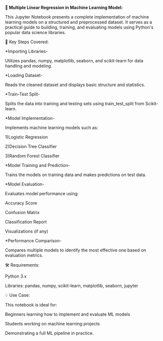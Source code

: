 **🤖 Multiple Linear Regression in Machine Learning Model:**

This Jupyter Notebook presents a complete implementation of machine learning models on a structured and preprocessed dataset. It serves as a practical guide to building, training, and evaluating models using Python's popular data science libraries.

📌 Key Steps Covered:

*Importing Libraries-

Utilizes pandas, numpy, matplotlib, seaborn, and scikit-learn for data handling and modeling.

*Loading Dataset-

Reads the cleaned dataset and displays basic structure and statistics.

*Train-Test Split-

Splits the data into training and testing sets using train_test_split from Scikit-learn.

*Model Implementation-

Implements machine learning models such as:

1)Logistic Regression

2)Decision Tree Classifier

3)Random Forest Classifier

*Model Training and Prediction-

Trains the models on training data and makes predictions on test data.

*Model Evaluation-

Evaluates model performance using:

Accuracy Score

Confusion Matrix

Classification Report

Visualizations (if any)

*Performance Comparison-

Compares multiple models to identify the most effective one based on evaluation metrics.

🛠 Requirements:

Python 3.x

Libraries: pandas, numpy, scikit-learn, matplotlib, seaborn, jupyter

💡 Use Case:

This notebook is ideal for:

Beginners learning how to implement and evaluate ML models

Students working on machine learning projects

Demonstrating a full ML pipeline in practice.
